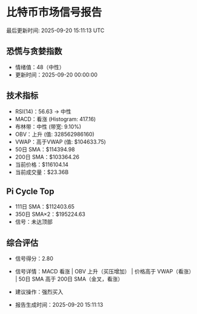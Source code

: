 # 比特币市场信号报告

最后更新时间: 2025-09-20 15:11:13 UTC

## 恐慌与贪婪指数
- 情绪值：48（中性）
- 更新时间：2025-09-20 00:00:00

## 技术指标
- RSI(14)：56.63 → 中性
- MACD：看涨 (Histogram: 417.16)
- 布林带：中性 (带宽: 9.10%)
- OBV：上升 (值: 328562986160)
- VWAP：高于VWAP (值: $104633.75)
- 50日 SMA：$114394.98
- 200日 SMA：$103364.26
- 当前价格：$116104.14
- 当前成交量：$23.36B

## Pi Cycle Top
- 111日 SMA：$112403.65
- 350日 SMA×2：$195224.63
- 信号：未达顶部

## 综合评估
- 信号得分：2.80
- 信号详情：MACD 看涨 | OBV 上升（买压增加） | 价格高于 VWAP（看涨） | 50日 SMA 高于 200日 SMA（金叉，看涨）
- 建议操作：强烈买入

- 报告生成时间：2025-09-20 15:11:13